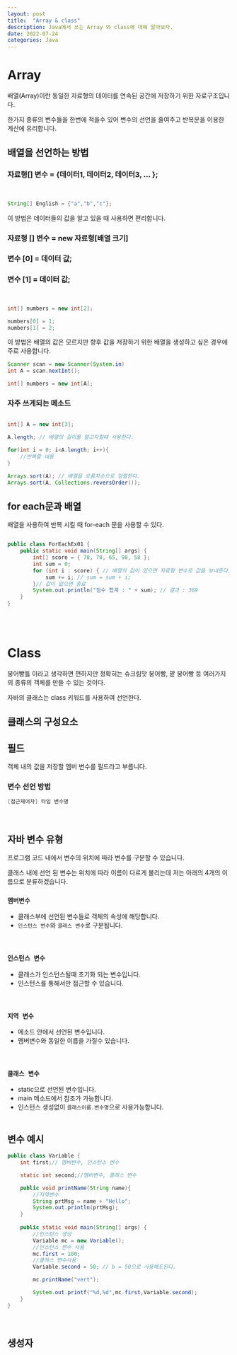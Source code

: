 ```yaml
---
layout: post
title:  "Array & class"
description: Java에서 쓰는 Array 와 class에 대해 알아보자.
date: 2022-07-24  
categories: Java
---
```


# Array

배열(Array)이란 동일한 자료형의 데이터를 연속된 공간에 저장하기 위한 자료구조입니다.


한가지 종류의 변수들을 한번에 적을수 있어 변수의 선언을 줄여주고
반복문을 이용한 계산에 유리합니다.

## 배열을 선언하는 방법

### 자료형[] 변수 = {데이터1, 데이터2, 데이터3, ... };
<br>

``` java
String[] English = {"a","b","c"};
```

이 방법은 데이터들의 값을 알고 있을 때 사용하면 편리합니다. 

### 자료형 [] 변수 = new 자료형[배열 크기]
### 변수 [0] = 데이터 값;
### 변수 [1] = 데이터 값;
<br>

```java
int[] numbers = new int[2];

numbers[0] = 1;
numbers[1] = 2;
```

이 방법은 배열의 값은 모르지만 향후 값을 저장하기 위한 배열을 생성하고 싶은 경우에 주로 사용합니다.
<br>

```java
Scanner scan = new Scanner(System.in)
int A = scan.nextInt();

int[] numbers = new int[A];
```

### 자주 쓰게되는 메소드

``` java

int[] A = new int[3];

A.length; // 배열의 길이를 알고자할때 사용한다.

for(int i = 0; i<A.length; i++){
    //반복할 내용
}

Arrays.sort(A); // 배열을 오름차순으로 정렬한다.
Arrays.sort(A, Collections.reversOrder());

```

## for each문과 배열

배열을 사용하여 반복 시킬 때 for-each 문을 사용할 수 있다.

```java

public class ForEachEx01 {
	public static void main(String[] args) {
		int[] score = { 78, 70, 65, 98, 58 };
		int sum = 0;
		for (int i : score) { // 배열의 값이 있으면 자료형 변수로 값을 보내준다.
			sum += i; // sum = sum + i;
		}// 값이 없으면 종료
		System.out.println("점수 합계 : " + sum); // 결과 : 369
	}
}

```

<br><br>

# Class

붕어빵틀 이라고 생각하면 편하지만 정확히는 슈크림맛 붕어빵, 팥 붕어빵 등 여러가지의 종류의 객체를 만들 수 있는 것이다.

자바의 클래스는 class 키워드를 사용하여 선언한다.

## 클래스의 구성요소

## 필드

객체 내의 값을 저장할 멤버 변수를 필드라고 부릅니다.

### 변수 선언 방법<br>

```java
[접근제어자] 타입 변수명
```
<br>

## 자바 변수 유형
프로그램 코드 내에서 변수의 위치에 따라 변수를 구분할 수 있습니다.

클래스 내에 선언 된 변수는 위치에 따라 이름이 다르게 불리는데 저는 아래의 4개의 이름으로 분류하겠습니다.


### `멤버변수`
- 클래스부에 선언된 변수들로 객체의 속성에 해당합니다.
- `인스턴스 변수`와 `클래스 변수`로 구분됩니다.
<br>

### `인스턴스 변수`
- 클래스가 인스턴스될때 초기화 되는 변수입니다.
- 인스턴스를 통해서만 접근할 수 있습니다.
<br>

### `지역 변수`
- 메소드 안에서 선언된 변수입니다.
- 멤버변수와 동일한 이름을 가질수 있습니다.
<br>

### `클래스 변수`
- static으로 선언된 변수입니다.
- main 메소드에서 참조가 가능합니다.
- 인스턴스 생성없이 `클래스이름.변수명`으로 사용가능합니다.
<br><br>

## 변수 예시<br>

```java
public class Variable {
    int first;// 멤버변수, 인스턴스 변수

    static int second;//멤버변수, 클래스 변수

    public void printName(String name){
        //지역변수
        String prtMsg = name + "Hello";
        System.out.println(prtMsg);
    }
    
    public static void main(String[] args) {
        //인스턴스 생성
        Variable mc = new Variable();
        //인스턴스 변수 사용
        mc.first = 100;
        //클래스 변수사용
        Variable.second = 50; // b = 50으로 사용해도된다.

        mc.printName("vert");

        System.out.printf("%d,%d",mc.first,Variable.second);
    }
}
```

<br>

## 생성자
<br>
<br>
<br>
